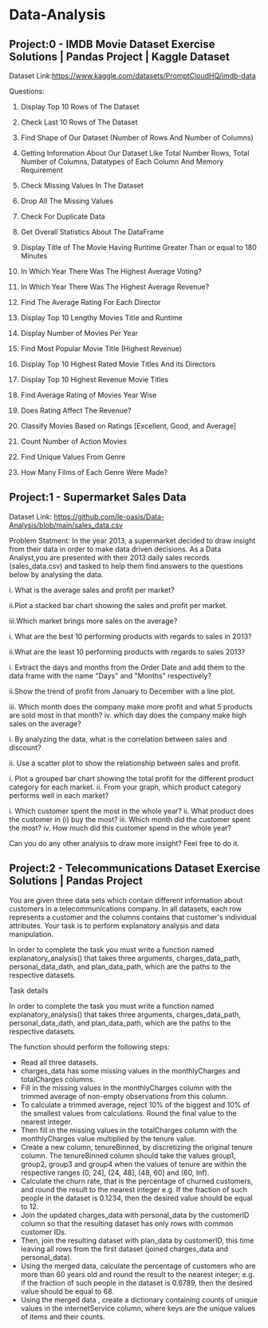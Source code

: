 # Data-Analysis

## Project:0 - IMDB Movie Dataset Exercise Solutions | Pandas Project | Kaggle Dataset

Dataset Link:https://www.kaggle.com/datasets/PromptCloudHQ/imdb-data

Questions: 
1. Display Top 10 Rows of The Dataset
2. Check Last 10 Rows of The Dataset
3. Find Shape of Our Dataset (Number of Rows And Number of Columns)
4. Getting Information About Our Dataset Like Total Number Rows, Total Number of Columns, Datatypes of Each Column And Memory Requirement
5. Check Missing Values In The Dataset
6. Drop All The  Missing Values
7. Check For Duplicate Data
8. Get Overall Statistics About The DataFrame
9. Display Title of The Movie Having Runtime Greater Than or equal to 180 Minutes
10. In Which Year There Was The Highest Average Voting?
11. In Which Year There Was The Highest Average Revenue?
12. Find The Average Rating For Each Director
13. Display Top 10 Lengthy Movies Title and Runtime
14. Display Number of Movies Per Year
15. Find Most Popular Movie Title (Highest Revenue)
16. Display Top 10 Highest Rated Movie Titles And its Directors

17. Display Top 10 Highest Revenue Movie Titles
18.  Find Average Rating of Movies Year Wise
19. Does Rating Affect The Revenue?
20. Classify Movies Based on Ratings [Excellent, Good, and Average]
21. Count Number of Action Movies
22. Find Unique Values From Genre 
23. How Many Films of Each Genre Were Made?


## Project:1 -  Supermarket Sales Data 

Dataset Link: https://github.com/le-oasis/Data-Analysis/blob/main/sales_data.csv

Problem Statment:
In the year 2013, a supermarket decided to draw insight from their data in order to make data driven decisions. As a Data Analyst,you are presented with their 2013 daily sales records (sales_data.csv) and tasked to help them find answers to the questions below by analysing the data.

i. What is the average sales and profit per market?

ii.Plot a stacked bar chart showing the sales and profit per market.

iii.Which market brings more sales on the average?

i. What are the best 10 performing products with regards to sales in 2013?

ii.What are the least 10 performing products with regards to sales 2013?

i. Extract the days and months from the Order Date and add them to the data frame with the name "Days" and "Months" respectively?

ii.Show the trend of profit from January to December with a line plot.

iii. Which month does the company make more profit and what 5 products are sold most in that month? iv. which day does the company make high sales on the average?

i. By analyzing the data, what is the correlation between sales and discount?

ii. Use a scatter plot to show the relationship between sales and profit.

i. Plot a grouped bar chart showing the total profit for the different product category for each market. ii. From your graph, which product category performs well in each market?

i. Which customer spent the most in the whole year? ii. What product does the customer in (i) buy the most? iii. Which month did the customer spent the most? iv. How much did this customer spend in the whole year?

Can you do any other analysis to draw more insight? Feel free to do it.


## Project:2 - Telecommunications Dataset Exercise Solutions | Pandas Project


You are given three data sets which contain different information about customers in a telecommunications company.
In all datasets, each row represents a customer and the columns contains that customer's individual attributes. 
Your task is to perform explanatory analysis and data manipulation.


In order to complete the task you must write a function named explanatory_analysis() that takes three arguments, charges_data_path, personal_data_dath, and plan_data_path, which are the paths to the respective datasets.

Task details

In order to complete the task you must write a function named explanatory_analysis() that takes three arguments, charges_data_path, personal_data_dath, and plan_data_path, which are the paths to the respective datasets.

The function should perform the following steps:

* Read all three datasets.
* charges_data has some missing values in the monthlyCharges and totalCharges columns.
* Fill in the missing values in the monthlyCharges column with the trimmed average of non-empty observations from this column. 
* To calculate a trimmed average, reject 10% of the biggest and 10% of the smallest values from calculations. Round the final value to the nearest integer.
* Then fill in the missing values in the totalCharges column with the monthlyCharges value multiplied by the tenure value.
* Create a new column, tenureBinned, by discretizing the original tenure column. The tenureBinned column should take the values group1, group2, group3 and group4 when the values of tenure are within the respective ranges (0, 24], (24, 48], (48, 60] and (60, Inf).
* Calculate the churn rate, that is the percentage of churned customers, and round the result to the nearest integer e.g. If the fraction of such people in the dataset is 0.1234, then the desired value should be equal to 12.
* Join the updated charges_data with personal_data by the customerID column so that the resulting dataset has only rows with common customer IDs. 
* Then, join the resulting dataset with plan_data by customerID, this time leaving all rows from the first dataset (joined charges_data and personal_data).
* Using the merged data, calculate the percentage of customers who are more than 60 years old and round the result to the nearest integer; e.g. if the fraction of such people in the dataset is 0.6789, then the desired value should be equal to 68.
* Using the merged data , create a dictionary containing counts of unique values in the internetService column, where keys are the unique values of items and their counts.

